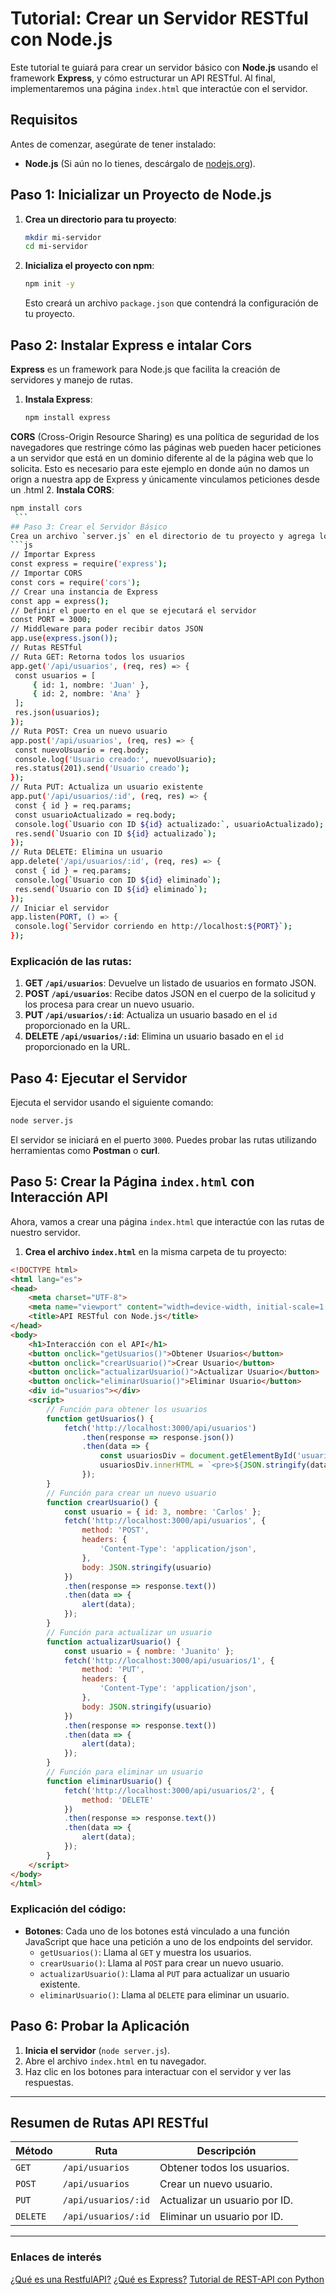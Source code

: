 # Tutorial: Crear un Servidor RESTful con Node.js
Este tutorial te guiará para crear un servidor básico con **Node.js** usando el framework **Express**, y cómo estructurar un API RESTful. Al final, implementaremos una página `index.html` que interactúe con el servidor.
## Requisitos
Antes de comenzar, asegúrate de tener instalado:
- **Node.js** (Si aún no lo tienes, descárgalo de [nodejs.org](https://nodejs.org/)).
## Paso 1: Inicializar un Proyecto de Node.js
1. **Crea un directorio para tu proyecto**:
   ```bash
   mkdir mi-servidor
   cd mi-servidor
   ```
2. **Inicializa el proyecto con npm**:
   ```bash
   npm init -y
   ```
   Esto creará un archivo `package.json` que contendrá la configuración de tu proyecto.
## Paso 2: Instalar Express e intalar Cors
**Express** es un framework para Node.js que facilita la creación de servidores y manejo de rutas.
1. **Instala Express**:
   ```bash
   npm install express
   ```
**CORS** (Cross-Origin Resource Sharing) es una política de seguridad de los navegadores que restringe cómo las páginas web pueden hacer peticiones a un servidor que está en un dominio diferente al de la página web que lo solicita. Esto es necesario para este ejemplo en donde aún no damos un orign a nuestra app de Express y únicamente vinculamos peticiones desde un .html
2. **Instala CORS**:
   ```bash
npm install cors
    ```
## Paso 3: Crear el Servidor Básico
Crea un archivo `server.js` en el directorio de tu proyecto y agrega lo siguiente:
```js
// Importar Express
const express = require('express');
// Importar CORS
const cors = require('cors');
// Crear una instancia de Express
const app = express();
// Definir el puerto en el que se ejecutará el servidor
const PORT = 3000;
// Middleware para poder recibir datos JSON
app.use(express.json());
// Rutas RESTful
// Ruta GET: Retorna todos los usuarios
app.get('/api/usuarios', (req, res) => {
    const usuarios = [
        { id: 1, nombre: 'Juan' },
        { id: 2, nombre: 'Ana' }
    ];
    res.json(usuarios);
});
// Ruta POST: Crea un nuevo usuario
app.post('/api/usuarios', (req, res) => {
    const nuevoUsuario = req.body;
    console.log('Usuario creado:', nuevoUsuario);
    res.status(201).send('Usuario creado');
});
// Ruta PUT: Actualiza un usuario existente
app.put('/api/usuarios/:id', (req, res) => {
    const { id } = req.params;
    const usuarioActualizado = req.body;
    console.log(`Usuario con ID ${id} actualizado:`, usuarioActualizado);
    res.send(`Usuario con ID ${id} actualizado`);
});
// Ruta DELETE: Elimina un usuario
app.delete('/api/usuarios/:id', (req, res) => {
    const { id } = req.params;
    console.log(`Usuario con ID ${id} eliminado`);
    res.send(`Usuario con ID ${id} eliminado`);
});
// Iniciar el servidor
app.listen(PORT, () => {
    console.log(`Servidor corriendo en http://localhost:${PORT}`);
});
```
### Explicación de las rutas:
1. **GET `/api/usuarios`**: Devuelve un listado de usuarios en formato JSON.
2. **POST `/api/usuarios`**: Recibe datos JSON en el cuerpo de la solicitud y los procesa para crear un nuevo usuario.
3. **PUT `/api/usuarios/:id`**: Actualiza un usuario basado en el `id` proporcionado en la URL.
4. **DELETE `/api/usuarios/:id`**: Elimina un usuario basado en el `id` proporcionado en la URL.
## Paso 4: Ejecutar el Servidor
Ejecuta el servidor usando el siguiente comando:
```bash
node server.js
```
El servidor se iniciará en el puerto `3000`. Puedes probar las rutas utilizando herramientas como **Postman** o **curl**.
## Paso 5: Crear la Página `index.html` con Interacción API
Ahora, vamos a crear una página `index.html` que interactúe con las rutas de nuestro servidor.
1. **Crea el archivo `index.html`** en la misma carpeta de tu proyecto:
```html
<!DOCTYPE html>
<html lang="es">
<head>
    <meta charset="UTF-8">
    <meta name="viewport" content="width=device-width, initial-scale=1.0">
    <title>API RESTful con Node.js</title>
</head>
<body>
    <h1>Interacción con el API</h1>
    <button onclick="getUsuarios()">Obtener Usuarios</button>
    <button onclick="crearUsuario()">Crear Usuario</button>
    <button onclick="actualizarUsuario()">Actualizar Usuario</button>
    <button onclick="eliminarUsuario()">Eliminar Usuario</button>
    <div id="usuarios"></div>
    <script>
        // Función para obtener los usuarios
        function getUsuarios() {
            fetch('http://localhost:3000/api/usuarios')
                .then(response => response.json())
                .then(data => {
                    const usuariosDiv = document.getElementById('usuarios');
                    usuariosDiv.innerHTML = `<pre>${JSON.stringify(data, null, 2)}</pre>`;
                });
        }
        // Función para crear un nuevo usuario
        function crearUsuario() {
            const usuario = { id: 3, nombre: 'Carlos' };
            fetch('http://localhost:3000/api/usuarios', {
                method: 'POST',
                headers: {
                    'Content-Type': 'application/json',
                },
                body: JSON.stringify(usuario)
            })
            .then(response => response.text())
            .then(data => {
                alert(data);
            });
        }
        // Función para actualizar un usuario
        function actualizarUsuario() {
            const usuario = { nombre: 'Juanito' };
            fetch('http://localhost:3000/api/usuarios/1', {
                method: 'PUT',
                headers: {
                    'Content-Type': 'application/json',
                },
                body: JSON.stringify(usuario)
            })
            .then(response => response.text())
            .then(data => {
                alert(data);
            });
        }
        // Función para eliminar un usuario
        function eliminarUsuario() {
            fetch('http://localhost:3000/api/usuarios/2', {
                method: 'DELETE'
            })
            .then(response => response.text())
            .then(data => {
                alert(data);
            });
        }
    </script>
</body>
</html>
```
### Explicación del código:
- **Botones**: Cada uno de los botones está vinculado a una función JavaScript que hace una petición a uno de los endpoints del servidor.
  - `getUsuarios()`: Llama al `GET` y muestra los usuarios.
  - `crearUsuario()`: Llama al `POST` para crear un nuevo usuario.
  - `actualizarUsuario()`: Llama al `PUT` para actualizar un usuario existente.
  - `eliminarUsuario()`: Llama al `DELETE` para eliminar un usuario.
## Paso 6: Probar la Aplicación
1. **Inicia el servidor** (`node server.js`).
2. Abre el archivo `index.html` en tu navegador.
3. Haz clic en los botones para interactuar con el servidor y ver las respuestas.
---
## Resumen de Rutas API RESTful
| Método  | Ruta                          | Descripción                                          |
|---------|--------------------------------|------------------------------------------------------|
| `GET`   | `/api/usuarios`                | Obtener todos los usuarios.                         |
| `POST`  | `/api/usuarios`                | Crear un nuevo usuario.                             |
| `PUT`   | `/api/usuarios/:id`            | Actualizar un usuario por ID.                       |
| `DELETE`| `/api/usuarios/:id`            | Eliminar un usuario por ID.                         |
---
### Enlaces de interés
[¿Qué es una RestfulAPI?](https://www.youtube.com/watch?v=JD6VNRdGl98)
[¿Qué es Express?](https://www.youtube.com/watch?v=OMzOK7V0k3Q)
[Tutorial de REST-API con Python](https://www.youtube.com/watch?v=GMppyAPbLYk)